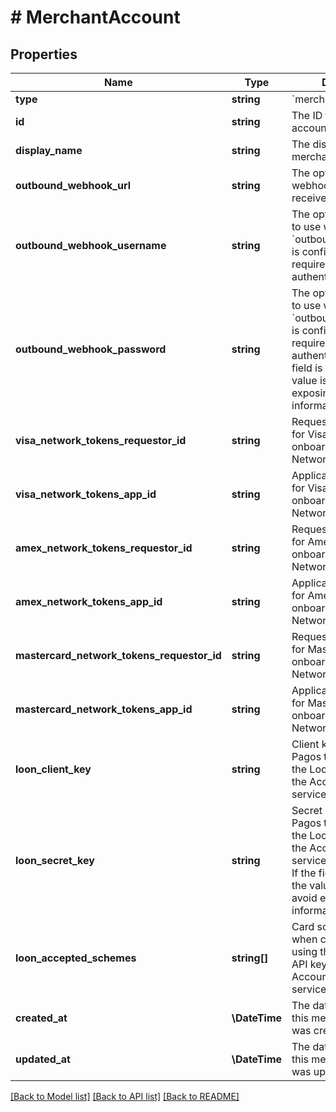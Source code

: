 # # MerchantAccount

## Properties

Name | Type | Description | Notes
------------ | ------------- | ------------- | -------------
**type** | **string** | &#x60;merchant-account&#x60;. | [optional]
**id** | **string** | The ID for this merchant account. | [optional]
**display_name** | **string** | The display name of this merchant account. | [optional]
**outbound_webhook_url** | **string** | The optional URL where webhooks will be received. | [optional]
**outbound_webhook_username** | **string** | The optional username to use when &#x60;outbound_webhook_url&#x60; is configured and requires basic authentication. | [optional]
**outbound_webhook_password** | **string** | The optional password to use when &#x60;outbound_webhook_url&#x60; is configured and requires basic authentication.  If the field is not &#x60;null&#x60;, the value is masked to avoid exposing sensitive information. | [optional]
**visa_network_tokens_requestor_id** | **string** | Requestor ID provided for Visa after onboarding to use Network Tokens. | [optional]
**visa_network_tokens_app_id** | **string** | Application ID provided for Visa after onboarding to use Network Tokens. | [optional]
**amex_network_tokens_requestor_id** | **string** | Requestor ID provided for Amex after onboarding to use Network Tokens. | [optional]
**amex_network_tokens_app_id** | **string** | Application ID provided for Amex after onboarding to use Network Tokens. | [optional]
**mastercard_network_tokens_requestor_id** | **string** | Requestor ID provided for Mastercard after onboarding to use Network Tokens. | [optional]
**mastercard_network_tokens_app_id** | **string** | Application ID provided for Mastercard after onboarding to use Network Tokens. | [optional]
**loon_client_key** | **string** | Client key provided by Pagos to authenticate to the Loon API. Loon is the Account Updater service used by Gr4vy. | [optional]
**loon_secret_key** | **string** | Secret key provided by Pagos to authenticate to the Loon API. Loon is the Account Updater service used by Gr4vy.  If the field is not &#x60;null&#x60;, the value is masked to avoid exposing sensitive information. | [optional]
**loon_accepted_schemes** | **string[]** | Card schemes accepted when creating jobs using this set of Loon API keys. Loon is the Account Updater service used by Gr4vy. | [optional]
**created_at** | **\DateTime** | The date and time when this merchant account was created. | [optional]
**updated_at** | **\DateTime** | The date and time when this merchant account was updated. | [optional]

[[Back to Model list]](../../README.md#models) [[Back to API list]](../../README.md#endpoints) [[Back to README]](../../README.md)
